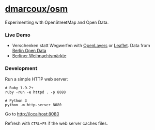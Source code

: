 # <a href="https://github.com/dmarcoux/osm">dmarcoux/osm</a>

Experimenting with OpenStreetMap and Open Data.

### Live Demo

- Verschenken statt Wegwerfen with
  [OpenLayers](https://dmarcoux.github.io/osm/verschenken_statt_wegwerfen_openlayers/) or
  [Leaflet](https://dmarcoux.github.io/osm/verschenken_statt_wegwerfen_leaflet/).
  Data from [Berlin Open Data](http://daten.berlin.de/datensaetze/verschenken-statt-wegwerfen)
- [Berliner
  Weihnachtsmärkte](https://dmarcoux.github.io/osm/berliner_weihnachtsmaerkte/)

### Development

Run a simple HTTP web server:

```
# Ruby 1.9.2+
ruby -run -e httpd . -p 8080

# Python 3
python -m http.server 8080
```

Go to [http://localhost:8080](http://localhost:8080)

Refresh with `CTRL+F5` if the web server caches files.
